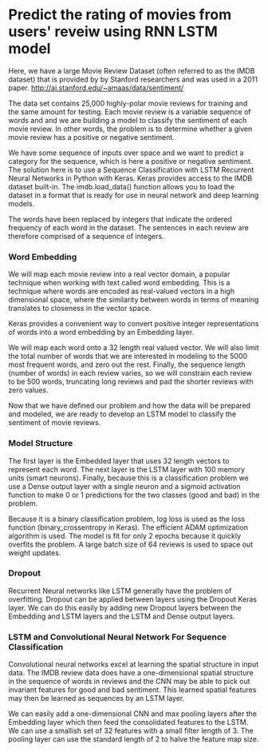 # Predict the rating of movies from users' reveiw using RNN LSTM model

Here, we have a large Movie Review Dataset (often referred to as the IMDB dataset) that is provided by by Stanford researchers and was used in a 2011 paper. 
http://ai.stanford.edu/~amaas/data/sentiment/

The data set contains 25,000 highly-polar movie reviews for training and the same amount for testing. Each movie review is a variable sequence of words and and we are building a model to classify the sentiment of each movie review. In other words, the problem is to determine whether a given movie review has a positive or negative sentiment.

We have some sequence of inputs over space and we want to predict a category for the sequence,
 which is here a positive or negative sentiment.
The solution here is to use a Sequence Classification with LSTM Recurrent Neural Networks
 in Python with Keras. Keras provides access to the IMDB dataset built-in. The imdb.load_data() function allows you to load the dataset in a format that is ready for use in neural network and deep learning models. 

The words have been replaced by integers that indicate the ordered frequency of each word in the dataset. The sentences in each review are therefore comprised of a sequence of integers.

### Word Embedding

We will map each movie review into a real vector domain, a popular technique when working with text called word embedding. This is a technique where words are encoded as real-valued vectors in a high dimensional space, where the similarity between words in terms of meaning translates to closeness in the vector space.

Keras provides a convenient way to convert positive integer representations of words into a word embedding by an Embedding layer.

We will map each word onto a 32 length real valued vector. We will also limit the total number of words that we are interested in modeling to the 5000 most frequent words, and zero out the rest. Finally, the sequence length (number of words) in each review varies, so we will constrain each review to be 500 words, truncating long reviews and pad the shorter reviews with zero values.

Now that we have defined our problem and how the data will be prepared and modeled, we are ready to develop an LSTM model to classify the sentiment of movie reviews.

### Model Structure

The first layer is the Embedded layer that uses 32 length vectors to represent each word.
 The next layer is the LSTM layer with 100 memory units (smart neurons). Finally, because this is a 
classification problem we use a Dense output layer with a single neuron and a sigmoid activation function
 to make 0 or 1 predictions for the two classes (good and bad) in the problem.

Because it is a binary classification problem, log loss is used as the loss function (binary_crossentropy in Keras).
 The efficient ADAM optimization algorithm is used. The model is fit for only 2 epochs because it quickly overfits the problem.
 A large batch size of 64 reviews is used to space out weight updates.

### Dropout

Recurrent Neural networks like LSTM generally have the problem of overfitting. Dropout can be applied
 between layers using the Dropout Keras layer. We can do this easily by adding new Dropout layers
 between the Embedding and LSTM layers and the LSTM and Dense output layers.

### LSTM and Convolutional Neural Network For Sequence Classification
Convolutional neural networks excel at learning the spatial structure in input data. The IMDB review
 data does have a one-dimensional spatial structure in the sequence of words in reviews and the CNN may
 be able to pick out invariant features for good and bad sentiment. This learned spatial features may
 then be learned as sequences by an LSTM layer.

We can easily add a one-dimensional CNN and max pooling layers after the Embedding layer which then
 feed the consolidated features to the LSTM. We can use a smallish set of 32 features with a small
 filter length of 3. The pooling layer can use the standard length of 2 to halve the feature map size.

